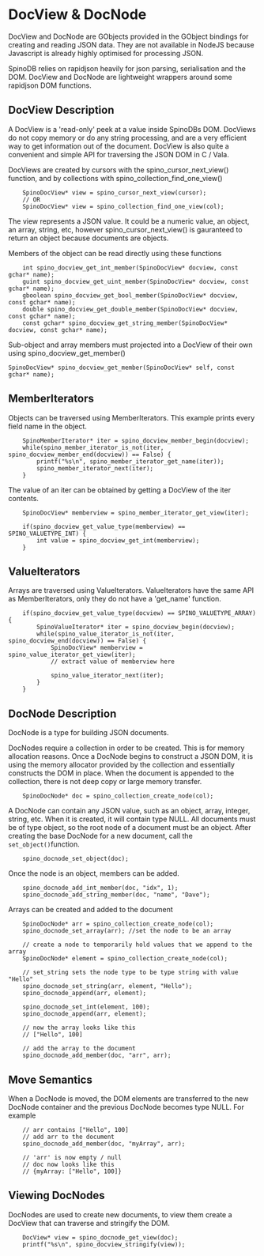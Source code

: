 # DocView & DocNode 

DocView and DocNode are GObjects provided in the GObject bindings for creating and reading JSON data. They are not available in NodeJS because Javascript is already highly optimised for processing JSON. 

SpinoDB relies on rapidjson heavily for json parsing, serialisation and the DOM. DocView and DocNode are lightweight wrappers around some rapidjson DOM functions. 


## DocView Description

A DocView is a 'read-only' peek at a value inside SpinoDBs DOM. DocViews do not copy memory or do any string processing, and are a very efficient way to get information out of the document. DocView is also quite a convenient and simple API for traversing the JSON DOM in C / Vala. 

DocViews are created by cursors with the spino_cursor_next_view() function, and by collections with spino_collection_find_one_view()

```
    SpinoDocView* view = spino_cursor_next_view(cursor);
    // OR
    SpinoDocView* view = spino_collection_find_one_view(col);
```

The view represents a JSON value. It could be a numeric value, an object, an array, string, etc, however spino_cursor_next_view() is gauranteed to return an object because documents are objects. 

Members of the object can be read directly using these functions

```
    int spino_docview_get_int_member(SpinoDocView* docview, const gchar* name);
    guint spino_docview_get_uint_member(SpinoDocView* docview, const gchar* name);
    gboolean spino_docview_get_bool_member(SpinoDocView* docview, const gchar* name);
    double spino_docview_get_double_member(SpinoDocView* docview, const gchar* name);
    const gchar* spino_docview_get_string_member(SpinoDocView* docview, const gchar* name);
```

Sub-object and array members must projected into a DocView of their own using spino_docview_get_member()
```
SpinoDocView* spino_docview_get_member(SpinoDocView* self, const gchar* name);
```

## MemberIterators

Objects can be traversed using MemberIterators. This example prints every field name in the object.

```
    SpinoMemberIterator* iter = spino_docview_member_begin(docview);
    while(spino_member_iterator_is_not(iter, spino_docview_member_end(docview)) == False) {
        printf("%s\n", spino_member_iterator_get_name(iter));
        spino_member_iterator_next(iter);
    }
```

The value of an iter can be obtained by getting a DocView of the iter contents.

```
    SpinoDocView* memberview = spino_member_iterator_get_view(iter);

    if(spino_docview_get_value_type(memberview) == SPINO_VALUETYPE_INT) {
        int value = spino_docview_get_int(memberview);
    }
```


## ValueIterators

Arrays are traversed using ValueIterators. ValueIterators have the same API as MemberIterators, only they do not have a 'get_name' function.

```
    if(spino_docview_get_value_type(docview) == SPINO_VALUETYPE_ARRAY) {
        SpinoValueIterator* iter = spino_docview_begin(docview);
        while(spino_value_iterator_is_not(iter, spino_docview_end(docview)) == False) {
            SpinoDocView* memberview = spino_value_iterator_get_view(iter);
            // extract value of memberview here

            spino_value_iterator_next(iter);
        }
    }
```

## DocNode Description

DocNode is a type for building JSON documents. 

DocNodes require a collection in order to be created. This is for memory allocation reasons. Once a DocNode begins to construct a JSON DOM, it is using the memory allocator provided by the collection and essentially constructs the DOM in place. When the document is appended to the collection, there is not deep copy or large memory transfer. 

```
    SpinoDocNode* doc = spino_collection_create_node(col);
```

A DocNode can contain any JSON value, such as an object, array, integer, string, etc. When it is created, it will contain type NULL. All documents must be of type object, so the root node of a document must be an object. After creating the base DocNode for a new document, call the `set_object()`function. 

```
    spino_docnode_set_object(doc);
```

Once the node is an object, members can be added. 

```
    spino_docnode_add_int_member(doc, "idx", 1);
    spino_docnode_add_string_member(doc, "name", "Dave");
```

Arrays can be created and added to the document

```
    SpinoDocNode* arr = spino_collection_create_node(col);
    spino_docnode_set_array(arr); //set the node to be an array

    // create a node to temporarily hold values that we append to the array
    SpinoDocNode* element = spino_collection_create_node(col);

    // set_string sets the node type to be type string with value "Hello"
    spino_docnode_set_string(arr, element, "Hello"); 
    spino_docnode_append(arr, element);

    spino_docnode_set_int(element, 100);
    spino_docnode_append(arr, element);

    // now the array looks like this 
    // ["Hello", 100]

    // add the array to the document
    spino_docnode_add_member(doc, "arr", arr);

```

## Move Semantics

When a DocNode is moved, the DOM elements are transferred to the new DocNode container and the previous DocNode becomes type NULL. For example


```
    // arr contains ["Hello", 100]
    // add arr to the document
    spino_docnode_add_member(doc, "myArray", arr);

    // 'arr' is now empty / null
    // doc now looks like this 
    // {myArray: ["Hello", 100]}
```

## Viewing DocNodes

DocNodes are used to create new documents, to view them create a DocView that can traverse and stringify the DOM. 

```
    DocView* view = spino_docnode_get_view(doc);
    printf("%s\n", spino_docview_stringify(view));
```

